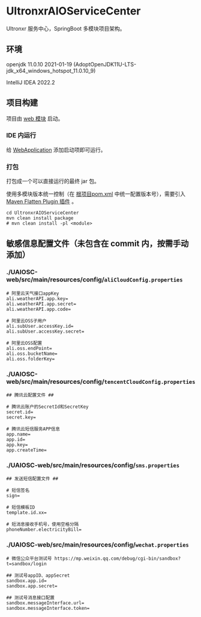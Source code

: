 # UltronxrAIOServiceCenter

Ultronxr 服务中心，SpringBoot 多模块项目架构。

## 环境

openjdk 11.0.10 2021-01-19 (AdoptOpenJDK11U-LTS-jdk_x64_windows_hotspot_11.0.10_9)

IntelliJ IDEA 2022.2


## 项目构建

项目由 [web 模块](./UAIOSC-web) 启动。

### IDE 内运行

给 [WebApplication](./UAIOSC-web/src/main/java/cn/ultronxr/web/WebApplication.java) 添加启动项即可运行。

### 打包

打包成一个可以直接运行的最终 jar 包。

使用多模块版本统一控制（在 [根项目pom.xml](./pom.xml#L36) 中统一配置版本号），需要引入 [Maven Flatten Plugin 插件](./pom.xml#L394) 。

```shell
cd UltronxrAIOServiceCenter
mvn clean install package
# mvn clean install -pl <module>
```

## 敏感信息配置文件（未包含在 commit 内，按需手动添加）

### ./UAIOSC-web/src/main/resources/config/`aliCloudConfig.properties`

```properties
# 阿里云天气接口appKey
ali.weatherAPI.app.key=
ali.weatherAPI.app.secret=
ali.weatherAPI.app.code=

# 阿里云OSS子用户
ali.subUser.accessKey.id=
ali.subUser.accessKey.secret=

# 阿里云OSS配置
ali.oss.endPoint=
ali.oss.bucketName=
ali.oss.folderKey=

```

### ./UAIOSC-web/src/main/resources/config/`tencentCloudConfig.properties`

```properties
## 腾讯云配置文件 ##

# 腾讯云账户的SecretId和SecretKey
secret.id=
secret.key=

# 腾讯云短信服务APP信息
app.name=
app.id=
app.key=
app.createTime=

```

### ./UAIOSC-web/src/main/resources/config/`sms.properties`

```properties
## 发送短信配置文件 ##

# 短信签名
sign=

# 短信模板ID
template.id.xx=

# 短消息接收手机号，使用空格分隔
phoneNumber.electricityBill=

```

### ./UAIOSC-web/src/main/resources/config/`wechat.properties`

```properties
# 微信公众平台测试号 https://mp.weixin.qq.com/debug/cgi-bin/sandbox?t=sandbox/login

## 测试号appID、appSecret
sandbox.app.id=
sandbox.app.secret=

## 测试号消息接口配置
sandbox.messageInterface.url=
sandbox.messageInterface.token=

```
